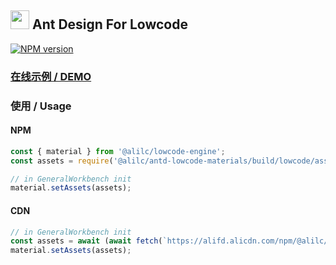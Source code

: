 <h2><img width="30" src="https://gw.alipayobjects.com/zos/rmsportal/KDpgvguMpGfqaHPjicRK.svg"> Ant Design For Lowcode</h2>

[![NPM version][npm-image-antd]][npm-url-antd]

### [在线示例 / DEMO](https://alifd.alicdn.com/npm/@alilc/antd-lowcode-materials@1.0.10/build/lowcode/index.html)

### 使用 / Usage
#### NPM
```js
const { material } from '@alilc/lowcode-engine';
const assets = require('@alilc/antd-lowcode-materials/build/lowcode/assets-prod.json');

// in GeneralWorkbench init
material.setAssets(assets);
```

#### CDN
```js
// in GeneralWorkbench init
const assets = await (await fetch(`https://alifd.alicdn.com/npm/@alilc/antd-lowcode-materials@1.0.10/build/lowcode/assets-prod.json`)).json();
material.setAssets(assets);
```

[npm-image-antd]: https://img.shields.io/npm/v/@alilc/antd-lowcode-materials.svg?style=flat-square
[npm-url-antd]: http://npmjs.org/package/@alilc/antd-lowcode-materials
